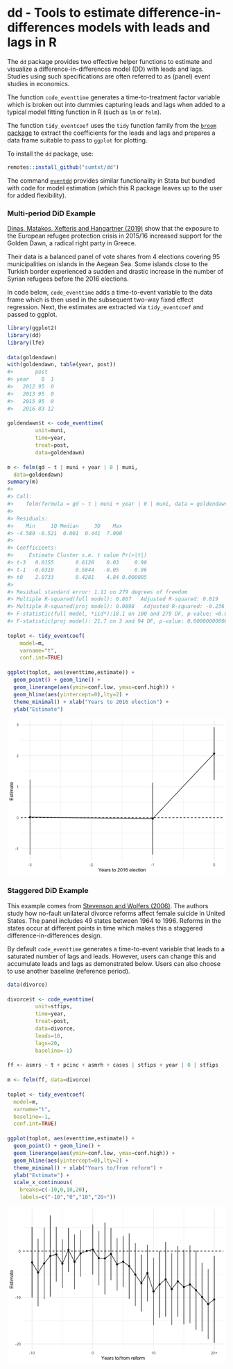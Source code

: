 dd - Tools to estimate difference-in-differences models with leads and
lags in R
================

The `dd` package provides two effective helper functions to estimate and
visualize a difference-in-differences model (DD) with leads and lags.
Studies using such specifications are often referred to as (panel) event
studies in economics.

The function `code_eventtime` generates a time-to-treatment factor
variable which is broken out into dummies capturing leads and lags when
added to a typical model fitting function in R (such as `lm` or `felm`).

The function `tidy_eventcoef` uses the `tidy` function family from the
[`broom` package](https://broom.tidymodels.org/) to extract the
coefficients for the leads and lags and prepares a data frame suitable
to pass to `ggplot` for plotting.

To install the `dd` package, use:

``` r
remotes::install_github("sumtxt/dd")
```

The command [`eventdd`](http://ftp.iza.org/dp13524.pdf) provides similar
functionality in Stata but bundled with code for model estimation (which
this R package leaves up to the user for added flexibility).

### Multi-period DiD Example

[Dinas, Matakos, Xefteris and Hangartner
(2019)](https://doi.org/10.1017/pan.2018.48) show that the exposure to
the European refugee protection crisis in 2015/16 increased support for
the Golden Dawn, a radical right party in Greece.

Their data is a balanced panel of vote shares from 4 elections covering
95 municipalities on islands in the Aegean Sea. Some islands close to
the Turkish border experienced a sudden and drastic increase in the
number of Syrian refugees before the 2016 elections.

In code below, `code_eventtime` adds a time-to-event variable to the
data frame which is then used in the subsequent two-way fixed effect
regression. Next, the estimates are extracted via `tidy_eventcoef` and
passed to ggplot.

``` r
library(ggplot2)
library(dd)
library(lfe)

data(goldendawn)
with(goldendawn, table(year, post))
#>       post
#> year    0  1
#>   2012 95  0
#>   2013 95  0
#>   2015 95  0
#>   2016 83 12

goldendawn$t <- code_eventtime(
         unit=muni,
         time=year,
         treat=post,
         data=goldendawn)

m <- felm(gd ~ t | muni + year | 0 | muni, 
  data=goldendawn)
summary(m)
#> 
#> Call:
#>    felm(formula = gd ~ t | muni + year | 0 | muni, data = goldendawn) 
#> 
#> Residuals:
#>    Min     1Q Median     3Q    Max 
#> -4.589 -0.521  0.001  0.441  7.000 
#> 
#> Coefficients:
#>     Estimate Cluster s.e. t value Pr(>|t|)
#> t-3   0.0155       0.6120    0.03     0.98
#> t-1  -0.0319       0.5844   -0.05     0.96
#> t0    2.0733       0.4281    4.84 0.000005
#> 
#> Residual standard error: 1.11 on 279 degrees of freedom
#> Multiple R-squared(full model): 0.867   Adjusted R-squared: 0.819 
#> Multiple R-squared(proj model): 0.0898   Adjusted R-squared: -0.236 
#> F-statistic(full model, *iid*):18.1 on 100 and 279 DF, p-value: <0.0000000000000002 
#> F-statistic(proj model): 21.7 on 3 and 94 DF, p-value: 0.0000000000887

toplot <- tidy_eventcoef(
    model=m, 
    varname="t",
    conf.int=TRUE)

ggplot(toplot, aes(eventtime,estimate)) + 
  geom_point() + geom_line() + 
  geom_linerange(aes(ymin=conf.low, ymax=conf.high)) + 
  geom_hline(aes(yintercept=0),lty=2) + 
  theme_minimal() + xlab("Years to 2016 election") + 
  ylab("Estimate")
```

![](README_files/figure-gfm/unnamed-chunk-3-1.png)<!-- -->

### Staggered DiD Example

This example comes from [Stevenson and Wolfers
(2006)](https://doi.org/10.1093/qje/121.1.267). The authors study how
no-fault unilateral divorce reforms affect female suicide in United
States. The panel includes 49 states between 1964 to 1996. Reforms in
the states occur at different points in time which makes this a
staggered difference-in-differences design.

By default `code_eventtime` generates a time-to-event variable that
leads to a saturated number of lags and leads. However, users can change
this and accumulate leads and lags as demonstrated below. Users can also
choose to use another baseline (reference period).

``` r
data(divorce)

divorce$t <- code_eventtime(
         unit=stfips,
         time=year,
         treat=post,
         data=divorce, 
         leads=10, 
         lags=20,
         baseline=-1)

ff <- asmrs ~ t + pcinc + asmrh + cases | stfips + year | 0 | stfips

m <- felm(ff, data=divorce)

toplot <- tidy_eventcoef(
  model=m, 
  varname="t", 
  baseline=-1, 
  conf.int=TRUE)

ggplot(toplot, aes(eventtime,estimate)) + 
  geom_point() + geom_line() + 
  geom_linerange(aes(ymin=conf.low, ymax=conf.high)) + 
  geom_hline(aes(yintercept=0),lty=2) + 
  theme_minimal() + xlab("Years to/from reform") + 
  ylab("Estimate") + 
  scale_x_continuous(
    breaks=c(-10,0,10,20),
    labels=c("-10","0","10","20+"))
```

![](README_files/figure-gfm/unnamed-chunk-4-1.png)<!-- -->
